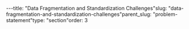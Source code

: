 ---title: "Data Fragmentation and Standardization Challenges"slug: "data-fragmentation-and-standardization-challenges"parent_slug: "problem-statement"type: "section"order: 3